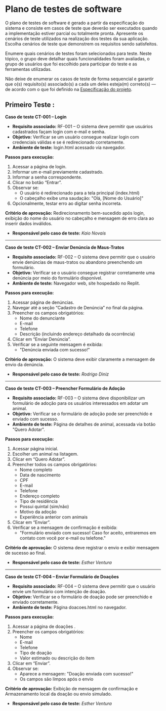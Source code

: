 # Plano de testes de software

O plano de testes de software é gerado a partir da especificação do sistema e consiste em casos de teste que deverão ser executados quando a implementação estiver parcial ou totalmente pronta. Apresente os cenários de teste utilizados na realização dos testes da sua aplicação. Escolha cenários de teste que demonstrem os requisitos sendo satisfeitos.

Enumere quais cenários de testes foram selecionados para teste. Neste tópico, o grupo deve detalhar quais funcionalidades foram avaliadas, o grupo de usuários que foi escolhido para participar do teste e as ferramentas utilizadas.

Não deixe de enumerar os casos de teste de forma sequencial e garantir que o(s) requisito(s) associado(s) a cada um deles esteja(m) correto(s) — de acordo com o que foi definido na <a href="03-Product-design.md">Especificação do projeto</a>.

Primeiro Teste : 
------------------------------------------------------------

**Caso de teste CT-001 – Login**

- **Requisito associado:** RF-001 – O sistema deve permitir que usuários cadastrados façam login com e-mail e senha.
- **Objetivo:** Verificar se um usuário consegue realizar login com credenciais válidas e se é redirecionado corretamente.
- **Ambiente de teste:** login.html acessado via navegador.

**Passos para execução:**
  1. Acessar a página de login.
  2. Informar um e-mail previamente cadastrado.
  3. Informar a senha correspondente.
  4. Clicar no botão “Entrar”.
  5. Observar se:
      -  O usuário é redirecionado para a tela principal (index.html)
      -  O cabeçalho exibe uma saudação: "Olá, [Nome do Usuário]"
  6. Opcionalmente, testar erro ao digitar senha incorreta.
     
**Critério de aprovação:** Redirecionamento bem-sucedido após login, exibição do nome do usuário no cabeçalho e mensagem de erro clara ao inserir dados inválidos. 
- **Responsável pelo caso de teste:** *Kaio Novais*

------------------------------------------------------------

**Caso de teste CT-002 – Enviar Denúncia de Maus-Tratos**

- **Requisito associado:** RF-002 – O sistema deve permitir que o usuário envie denúncias de maus-tratos ou abandono preenchendo um formulário.
- **Objetivo:** Verificar se o usuário consegue registrar corretamente uma denúncia por meio do formulário disponível.
- **Ambiente de teste:** Navegador web, site hospedado no Replit.

**Passos para execução:**
  1. Acessar página de denúncias. 
  2. Navegar até a seção “Cadastro de Denúncia” no final da página.
  3. Preencher os campos obrigatórios:
     - Nome do denunciante
     - E-mail
     - Telefone
     - Descrição (incluindo endereço detalhado da ocorrência)
  4. Clicar em “Enviar Denúncia”.
  5. Verificar se a seguinte mensagem é exibida:
      - "Denúncia enviada com sucesso!"

**Critério de aprovação:** O sistema deve exibir claramente a mensagem de envio da denúncia.  
- **Responsável pelo caso de teste:** *Rodrigo Diniz*

------------------------------------------------------------

**Caso de teste CT-003 – Preencher Formulário de Adoção**

- **Requisito associado:** RF-003 – O sistema deve disponibilizar um formulário de adoção para os usuários interessados em adotar um animal.
- **Objetivo:** Verificar se o formulário de adoção pode ser preenchido e enviado com sucesso.
- **Ambiente de teste:** Página de detalhes de animal, acessada via botão "Quero Adotar".

**Passos para execução:**
  1. Acessar página inicial.
  2. Escolher um animal na listagem.
  3. Clicar em “Quero Adotar”.
  4. Preencher todos os campos obrigatórios:
     - Nome completo
     - Data de nascimento
     - CPF
     - E-mail
     - Telefone
     - Endereço completo
     - Tipo de residência
     - Possui quintal (sim/não)
     - Motivo da adoção
     - Experiência anterior com animais
  5. Clicar em “Enviar”.
  6. Verificar se a mensagem de confirmação é exibida:
      - "Formulário enviado com sucesso! Caso for aceito, entraremos em contato com você por e-mail ou telefone."

**Critério de aprovação:** O sistema deve registrar o envio e exibir mensagem de sucesso ao final.
- **Responsável pelo caso de teste:** *Esther Ventura*

------------------------------------------------------------

**Caso de teste CT-004 – Enviar Formulário de Doações**

- **Requisito associado:** RF-004 – O sistema deve permitir que o usuário envie um formulário com intenção de doação.
- **Objetivo:** Verificar se o formulário de doação pode ser preenchido e enviado corretamente.
- **Ambiente de teste:** Página doacoes.html no navegador.

**Passos para execução:**
  1. Acessar a página de doações .
  2. Preencher os campos obrigatórios:
     - Nome 
     - E-mail
     - Telefone
     - Tipo de doação 
     - Valor estimado ou descrição do item
  3. Clicar em “Enviar”.
  4. Observar se:
      - Aparece a mensagem: "Doação enviada com sucesso!"
      - Os campos são limpos após o envio

**Critério de aprovação:** Exibição de mensagem de confirmação e Armazenamento local da doação ou envio simulado.
- **Responsável pelo caso de teste:** *Esther Ventura*



